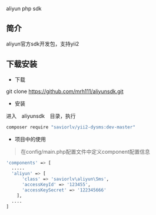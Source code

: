 
aliyun php sdk

## 简介
aliyun官方sdk开发包，支持yii2

## 下载安装
* 下载

git clone https://github.com/mrh111/aliyunsdk.git

* 安装

进入　aliyunsdk　目录，执行

```bash
composer require "saviorlv/yii2-dysms:dev-master"
```

* 项目中的使用

> 在config/main.php配置文件中定义component配置信息
```bash
'components' => [
  .....
  'aliyun' => [
      'class' => 'saviorlv\aliyun\Sms',
      'accessKeyId' => '123455',
      'accessKeySecret' => '122345666'
    ],
  ....
]

```

